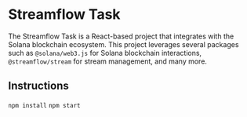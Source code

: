 # Streamflow Task

The Streamflow Task is a React-based project that integrates with the Solana blockchain ecosystem. This project leverages several packages such as `@solana/web3.js` for Solana blockchain interactions, `@streamflow/stream` for stream management, and many more.

## Instructions
```npm install```
```npm start```


